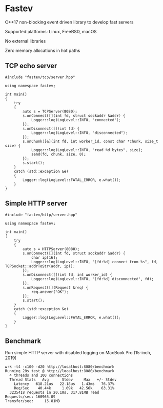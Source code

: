 # Fastev
C++17 non-blocking event driven library to develop fast servers

Supported platforms: Linux, FreeBSD, macOS

No external libraries

Zero memory allocations in hot paths


## TCP echo server

```cp
#include "fastev/tcp/server.hpp"

using namespace fastev;

int main()
{
    try
    {
        auto s = TCPServer(8080);
        s.onConnect([](int fd, struct sockaddr &addr) {
            Logger::log(LogLevel::INFO, "connected");
        });
        s.onDisonnect([](int fd) {
            Logger::log(LogLevel::INFO, "disconnected");
        });
        s.onChunk([&](int fd, int worker_id, const char *chunk, size_t size) {
            Logger::log(LogLevel::INFO, "read %d bytes", size);
            send(fd, chunk, size, 0);
        });
        s.start();
    }
    catch (std::exception &e)
    {
        Logger::log(LogLevel::FATAL_ERROR, e.what());
    }
}
```

## Simple HTTP server

```cp
#include "fastev/http/server.hpp"

using namespace fastev;

int main()
{
    try
    {
        auto s = HTTPServer(8080);
        s.onConnect([](int fd, struct sockaddr &addr) {
            char ip[16];
            Logger::log(LogLevel::INFO, "[fd:%d] connect from %s", fd, TCPSocket::addrToStr(addr, ip));
        });
        s.onDisonnect([](int fd, int worker_id) {
            Logger::log(LogLevel::INFO, "[fd:%d] disconnected", fd);
        });
        s.onRequest([](Request &req) {
            req.answer("OK");
        });
        s.start();
    }
    catch (std::exception &e)
    {
        Logger::log(LogLevel::FATAL_ERROR, e.what());
    }
}
```

## Benchmark
Run simple HTTP server with disabled logging on MacBook Pro (15-inch, 2019)

```
wrk -t4 -c100 -d20 http://localhost:8080/benchmark
Running 20s test @ http://localhost:8080/benchmark
  4 threads and 100 connections
  Thread Stats   Avg      Stdev     Max   +/- Stdev
    Latency   618.21us   22.18us   1.43ms   76.37%
    Req/Sec    40.44k     1.09k   42.56k    63.31%
  3235418 requests in 20.10s, 317.81MB read
Requests/sec: 160965.09
Transfer/sec:     15.81MB
```